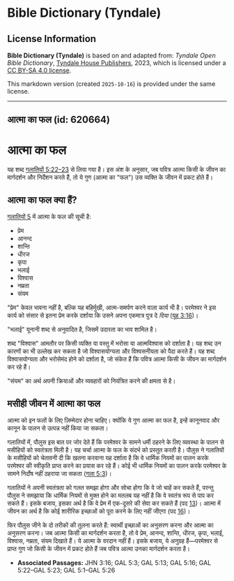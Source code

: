 # Bible Dictionary (Tyndale)

## License Information

**Bible Dictionary (Tyndale)** is based on and adapted from: _Tyndale Open Bible Dictionary_, [Tyndale House Publishers](https://tyndaleopenresources.com/), 2023, which is licensed under a [CC BY-SA 4.0 license](https://creativecommons.org/licenses/by-sa/4.0/legalcode.en).

This markdown version (created `2025-10-16`) is provided under the same license.



--------------------------------

## आत्मा का फल (id: 620664)

आत्मा का फल
===========

यह शब्द [गलातियों 5:22–23](https://ref.ly/Gal5:22-Gal5:23) से लिया गया है। इस अंश के अनुसार, जब पवित्र आत्मा किसी के जीवन का मार्गदर्शन और निर्देशन करते हैं, तो ये गुण (आत्मा का "फल") उस व्यक्ति के जीवन में प्रकट होते हैं।

आत्मा का फल क्या हैं?
---------------------

[गलातियों 5](https://ref.ly/Gal5:1-Gal5:26) में आत्मा के फल की सूची है:

* प्रेम
* आनन्द
* शान्ति
* धीरज
* कृपा
* भलाई
* विश्वास
* नम्रता
* संयम

"प्रेम" केवल भावना नहीं है, बल्कि यह बहिर्मुखी, आत्म\-समर्पण करने वाला कार्य भी है। परमेश्वर ने इस कार्य को संसार से इतना प्रेम करके दर्शाया कि उसने अपना एकमात्र पुत्र दे *दिया* ([यूह 3:16](https://ref.ly/John3:16))।

"भलाई" यूनानी शब्द से अनुवादित है, जिसमें उदारता का भाव शामिल है।

शब्द "विश्वास" आमतौर पर किसी व्यक्ति या वस्तु में भरोसा या आत्मविश्वास को दर्शाता है। यह शब्द उन कारणों का भी उल्लेख कर सकता है जो विश्वासयोग्यता और विश्वसनीयता को पैदा करते हैं। यह शब्द विश्वासयोग्यता और भरोसेमंद होने को दर्शाता है, जो संकेत हैं कि पवित्र आत्मा किसी के जीवन का मार्गदर्शन कर रहे हैं।

"संयम" का अर्थ अपनी क्रियाओं और व्यवहारों को नियंत्रित करने की क्षमता से है।

मसीही जीवन में आत्मा का फल
--------------------------

आत्मा को इन फलों के लिए ज़िम्मेदार होना चाहिए। क्योंकि ये गुण आत्मा का फल है, इन्हें कानूनवाद और कानून के पालन से उत्पन्न नहीं किया जा सकता।

गलातियों में, पौलुस इस बात पर जोर देते हैं कि परमेश्वर के सामने धर्मी ठहरने के लिए व्यवस्था के पालन से मसीहियों को स्वतंत्रता मिली है। यह चर्चा आत्मा के फल के संदर्भ को प्रस्तुत करती है। पौलुस ने गलातियों के मसीहियों को चेतावनी दी कि खतना करवाना यह दर्शाता है कि वे धार्मिक नियमों का पालन करके परमेश्वर की स्वीकृति प्राप्त करने का प्रयास कर रहे हैं। कोई भी धार्मिक नियमों का पालन करके परमेश्वर के सामने निर्दोष नहीं ठहराया जा सकता ([गला 5:3](https://ref.ly/Gal5:3))।

गलातियों ने अपनी स्वतंत्रता को गलत समझा होगा और सोचा होगा कि वे जो चाहें कर सकते हैं, परन्तु पौलुस ने समझाया कि धार्मिक नियमों से मुक्त होने का मतलब यह नहीं है कि वे स्वतंत्र रूप से पाप कर सकते हैं। इसके बजाय, इसका अर्थ है कि वे प्रेम में एक\-दूसरे की सेवा कर सकते हैं (पद [13](https://ref.ly/Gal5:13))। आत्मा में जीवन का अर्थ है कि कोई शारीरिक इच्छाओं को पूरा करने के लिए नहीं जीएगा (पद [16](https://ref.ly/Gal5:16))।

फिर पौलुस जीने के दो तरीकों की तुलना करते हैं: स्वार्थी इच्छाओं का अनुसरण करना और आत्मा का अनुसरण करना। जब आत्मा किसी का मार्गदर्शन करता है, तो वे प्रेम, आनन्द, शान्ति, धीरज, कृपा, भलाई, विश्वास, नम्रता, संयम दिखाते हैं। ये आत्मा के वरदान नहीं हैं। इसके बजाय, ये अनुग्रह हैं—परमेश्वर से प्राप्त गुण जो किसी के जीवन में प्रकट होते हैं जब पवित्र आत्मा उनका मार्गदर्शन करता है।

* **Associated Passages:** JHN 3:16; GAL 5:3; GAL 5:13; GAL 5:16; GAL 5:22–GAL 5:23; GAL 5:1–GAL 5:26

